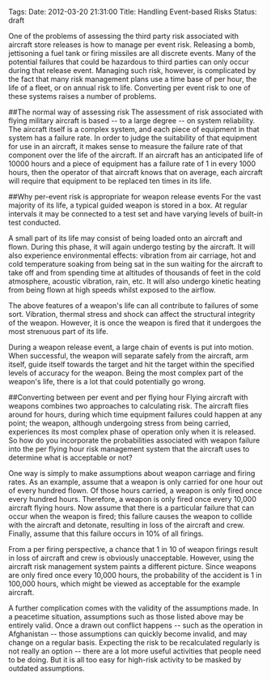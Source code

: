 Tags:
Date: 2012-03-20 21:31:00
Title: Handling Event-based Risks
Status: draft

One of the problems of assessing the third party risk associated with aircraft
store releases is how to manage per event risk. Releasing a bomb, jettisoning a
fuel tank or firing missiles are all discrete events. Many of the potential
failures that could be hazardous to third parties can only occur during that
release event. Managing such risk, however, is complicated by the fact that
many risk management plans use a time base of per hour, the life of a fleet,
or on annual risk to life. Converting per event risk to one of these systems
raises a number of problems.

##The normal way of assessing risk
The assessment of risk associated with flying military aircraft is based -- to a
large degree -- on system reliability. The aircraft itself is a complex system, and
each piece of equipment in that system has a failure rate. In order to judge
the suitability of that equipment for use in an aircraft, it makes sense to measure
the failure rate of that component over the life of the aircraft. If an aircraft has an
anticipated life of 10000 hours and a piece of equipment has a failure rate of 1
in every 1000 hours, then the operator of that aircraft knows that on average,
each aircraft will require that equipment to be replaced ten times in its life.

##Why per-event risk is appropriate for weapon release events
For the vast majority of its life, a typical guided weapon is stored in a box. At
regular intervals it may be connected to a test set and have varying levels of
built-in test conducted.

A small part of its life may consist of being loaded onto an aircraft and
flown. During this phase, it will again undergo testing by the
aircraft. It will also experience environmental effects: vibration from air
carriage, hot and cold temperature soaking from being sat in the sun waiting
for the aircraft to take off and from spending time at altitudes of thousands
of feet in the cold atmosphere, acoustic vibration, rain, etc. It will also
undergo kinetic heating from being flown at high speeds whilst exposed to the
airflow.

The above features of a weapon's life can all contribute to failures of some
sort. Vibration, thermal stress and shock can affect the structural integrity
of the weapon. However, it is once the weapon is fired that it undergoes the
most strenuous part of its life.

During a weapon release event, a large chain of events is put into motion. When
successful, the weapon will separate safely from the aircraft, arm itself,
guide itself towards the target and hit the target within the specified levels
of accuracy for the weapon. Being the most complex part of the weapon's life,
there is a lot that could potentially go wrong.

##Converting between per event and per flying hour
Flying aircraft with weapons combines two approaches to calculating risk. The
aircraft flies around for hours, during which time equipment failures could
happen at any point; the weapon, although undergoing stress from being carried,
experiences its most complex phase of operation only when it is released. So
how do you incorporate the probabilities associated with weapon failure into
the per flying hour risk management system that the aircraft uses to determine
what is acceptable or not?

One way is simply to make assumptions about weapon carriage and firing rates.
As an example, assume that a weapon is only carried for one hour out of every
hundred flown. Of those hours carried, a weapon is only fired once every hundred
hours. Therefore, a weapon is only fired once every 10,000 aircraft flying hours.
Now assume that there is a particular failure that can occur when the weapon is
fired; this failure causes the weapon to collide with the aircraft and
detonate, resulting in loss of the aircraft and crew. Finally, assume that this
failure occurs in 10% of all firings.

From a per firing perspective, a chance that 1 in 10 of weapon firings result
in loss of aircraft and crew is obviously unacceptable. However, using the
aircraft risk management system paints a different picture. Since weapons are
only fired once every 10,000 hours, the probability of the accident is 1 in
100,000 hours, which might be viewed as acceptable for the example aircraft.

A further complication comes with the validity of the assumptions made. In a
peacetime situation, assumptions such as those listed above may be entirely
valid. Once a drawn out conflict happens -- such as the operation in
Afghanistan -- those assumptions can
quickly become invalid, and may change on a regular basis. Expecting the risk
to be recalculated regularly is not really an option -- there are a lot more
useful activities that people need to be doing. But it is all too easy for
high-risk activity to be masked by outdated assumptions.
